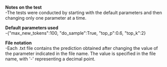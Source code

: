 **Notes on the test** <br />
-The tests were conducted by starting with the default parameters and then changing only one parameter at a time.<br />

**Default parameters used**<br />
-{"max_new_tokens":100,
"do_sample":True,
"top_p":0.6,
"top_k":2}<br />

**File notation**<br />
-Each .txt file contains the prediction obtained after changing the value of the parameter indicated in the file name. The value is specified in the file name, with '-' representing a decimal point.<br />
